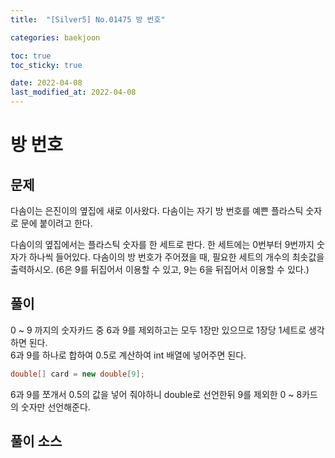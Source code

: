 ```yaml
---
title:  "[Silver5] No.01475 방 번호"

categories: baekjoon

toc: true
toc_sticky: true

date: 2022-04-08
last_modified_at: 2022-04-08
---
```


# 방 번호

## 문제

다솜이는 은진이의 옆집에 새로 이사왔다. 다솜이는 자기 방 번호를 예쁜 플라스틱 숫자로 문에 붙이려고 한다.

다솜이의 옆집에서는 플라스틱 숫자를 한 세트로 판다. 한 세트에는 0번부터 9번까지 숫자가 하나씩 들어있다. 다솜이의 방 번호가 주어졌을 때, 필요한 세트의 개수의 최솟값을 출력하시오. (6은 9를 뒤집어서 이용할 수 있고, 9는 6을 뒤집어서 이용할 수 있다.)

## 풀이

0 ~ 9 까지의 숫자카드 중 6과 9를 제외하고는 모두 1장만 있으므로 1장당 1세트로 생각하면 된다.  
6과 9를 하나로 합하여 0.5로 계산하여 int 배열에 넣어주면 된다.

```java
double[] card = new double[9];
```

6과 9를 쪼개서 0.5의 값을 넣어 줘야하니 double로 선언한뒤 9를 제외한 0 ~ 8카드의 숫자만 선언해준다.

## 풀이 소스

<script src="https://gist.github.com/dh37789/007e2d3803b6e13205b060237a4de7ea.js"></script>
